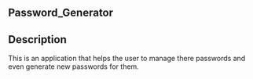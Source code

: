 ## Password_Generator

## Description
This is an application that helps the user to manage there passwords and even generate new passwords for them.